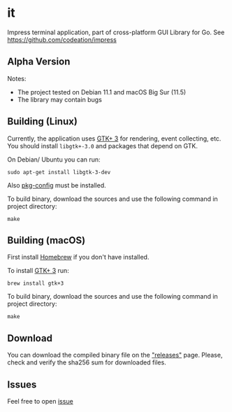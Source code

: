 # it
Impress terminal application, part of cross-platform GUI Library for Go. See https://github.com/codeation/impress

## Alpha Version

Notes:

- The project tested on Debian 11.1 and macOS Big Sur (11.5)
- The library may contain bugs

## Building (Linux)

Currently, the application uses [GTK+ 3](https://www.gtk.org)
for rendering, event collecting, etc. You should install `libgtk+-3.0` and packages that depend on GTK.

On Debian/ Ubuntu you can run:

```
sudo apt-get install libgtk-3-dev
```

Also [pkg-config](https://www.freedesktop.org/wiki/Software/pkg-config/) must be installed.

To build binary, download the sources and use the following command in project directory:

```
make
```

## Building (macOS)

First install [Homebrew](https://brew.sh/) if you don't have installed.

To install [GTK+ 3](https://www.gtk.org) run:

```
brew install gtk+3
```

To build binary, download the sources and use the following command in project directory:

```
make
```

## Download

You can download the compiled binary file on the ["releases"](https://github.com/codeation/it/releases) page.
Please, check and verify the sha256 sum for downloaded files.

## Issues

Feel free to open [issue](https://github.com/codeation/impress/issues)
